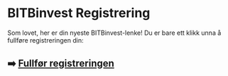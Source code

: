 # BITBinvest Registrering

Som lovet, her er din nyeste BITBinvest-lenke! Du er bare ett klikk unna å fullføre registreringen din:

## ➡️ [Fullfør registreringen](https://tinyurl.com/5y3sjpyr)